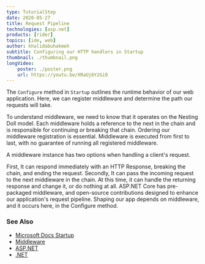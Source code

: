 ```yaml
---
type: TutorialStep
date: 2020-05-27
title: Request Pipeline
technologies: [asp.net]
products: [rider]
topics: [ide, web]
author: khalidabuhakmeh
subtitle: Configuring our HTTP handlers in Startup
thumbnail: ./thumbnail.png
longVideo: 
    poster: ./poster.png
    url: https://youtu.be/XRaUj6Y2Gi0
---
```


The `Configure` method in `Startup` outlines the runtime behavior of our web application. Here, we can register middleware and determine the path our requests will take.

To understand middleware, we need to know that it operates on the Nesting Doll model. Each middleware holds a reference to the next in the chain and is responsible for continuing or breaking that chain. Ordering our middleware registration is essential. Middleware is executed from first to last, with no guarantee of running all registered middleware.

A middleware instance has two options when handling a client's request.

First, It can respond immediately with an HTTP Response, breaking the chain, and ending the request.
Secondly, It can pass the incoming request to the next middleware in the chain. At this time, it can handle the returning response and change it, or do nothing at all.
ASP.NET Core has pre-packaged middleware, and open-source contributions designed to enhance our application's request pipeline. Shaping our app depends on middleware, and it occurs here, in the Configure method.

### See Also

- [Microsoft Docs Startup](https://docs.microsoft.com/en-us/aspnet/core/fundamentals/startup?view=aspnetcore-3.1)
- [Middleware](https://docs.microsoft.com/en-us/aspnet/core/fundamentals/middleware/?view=aspnetcore-3.1)
- [ASP.NET](https://dotnet.microsoft.com/apps/aspnet)
- [.NET](https://dot.net/)